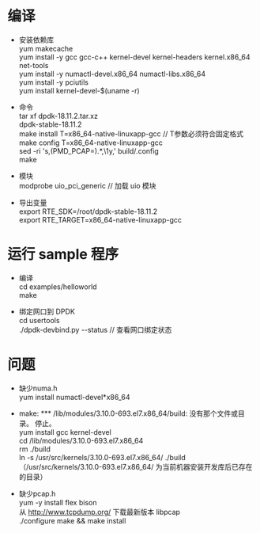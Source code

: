 # 编译  
* 安装依赖库  
yum makecache  
yum install -y gcc gcc-c++  kernel-devel kernel-headers kernel.x86_64 net-tools  
yum install -y numactl-devel.x86_64 numactl-libs.x86_64  
yum install -y pciutils  
yum install kernel-devel-$(uname -r)  

* 命令  
tar xf dpdk-18.11.2.tar.xz  
dpdk-stable-18.11.2  
make install T=x86_64-native-linuxapp-gcc    // T参数必须符合固定格式  
make config T=x86_64-native-linuxapp-gcc  
sed -ri 's,(PMD_PCAP=).\*,\1y,' build/.config  
make  

* 模块  
modprobe uio_pci_generic    // 加载 uio 模块   

* 导出变量  
export RTE_SDK=/root/dpdk-stable-18.11.2  
export RTE_TARGET=x86_64-native-linuxapp-gcc  

#  运行 sample 程序  
* 编译  
cd examples/helloworld  
make  

* 绑定网口到 DPDK  
cd usertools  
./dpdk-devbind.py --status   // 查看网口绑定状态  


# 问题
* 缺少numa.h  
yum install numactl-devel*x86_64  

* make: *** /lib/modules/3.10.0-693.el7.x86_64/build: 没有那个文件或目录。 停止。  
yum install gcc kernel-devel  
cd /lib/modules/3.10.0-693.el7.x86_64  
rm ./build  
ln -s /usr/src/kernels/3.10.0-693.el7.x86_64/ ./build （/usr/src/kernels/3.10.0-693.el7.x86_64/ 为当前机器安装开发库后已存在的目录）   

* 缺少pcap.h  
yum -y install flex bison   
从 http://www.tcpdump.org/ 下载最新版本 libpcap  
./configure
make && make install
